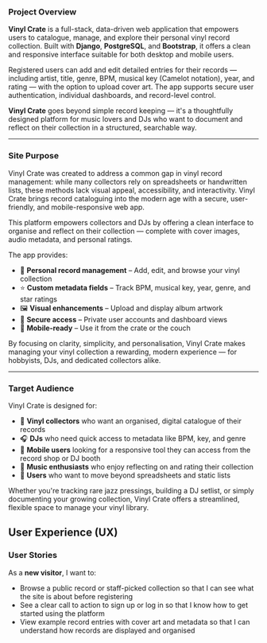 ### Project Overview

**Vinyl Crate** is a full-stack, data-driven web application that empowers users to catalogue, manage, and explore their personal vinyl record collection. Built with **Django**, **PostgreSQL**, and **Bootstrap**, it offers a clean and responsive interface suitable for both desktop and mobile users.

Registered users can add and edit detailed entries for their records — including artist, title, genre, BPM, musical key (Camelot notation), year, and rating — with the option to upload cover art. The app supports secure user authentication, individual dashboards, and record-level control.

**Vinyl Crate** goes beyond simple record keeping — it's a thoughtfully designed platform for music lovers and DJs who want to document and reflect on their collection in a structured, searchable way.

---

### Site Purpose

Vinyl Crate was created to address a common gap in vinyl record management: while many collectors rely on spreadsheets or handwritten lists, these methods lack visual appeal, accessibility, and interactivity. Vinyl Crate brings record cataloguing into the modern age with a secure, user-friendly, and mobile-responsive web app.

This platform empowers collectors and DJs by offering a clean interface to organise and reflect on their collection — complete with cover images, audio metadata, and personal ratings.

The app provides:
- 📀 **Personal record management** – Add, edit, and browse your vinyl collection
- ⭐ **Custom metadata fields** – Track BPM, musical key, year, genre, and star ratings
- 🖼️ **Visual enhancements** – Upload and display album artwork
- 🔐 **Secure access** – Private user accounts and dashboard views
- 📱 **Mobile-ready** – Use it from the crate or the couch

By focusing on clarity, simplicity, and personalisation, Vinyl Crate makes managing your vinyl collection a rewarding, modern experience — for hobbyists, DJs, and dedicated collectors alike.

---

### Target Audience

Vinyl Crate is designed for:

- 🎵 **Vinyl collectors** who want an organised, digital catalogue of their records  
- 🎧 **DJs** who need quick access to metadata like BPM, key, and genre  
- 📱 **Mobile users** looking for a responsive tool they can access from the record shop or DJ booth  
- 🧠 **Music enthusiasts** who enjoy reflecting on and rating their collection  
- 📂 **Users** who want to move beyond spreadsheets and static lists

Whether you're tracking rare jazz pressings, building a DJ setlist, or simply documenting your growing collection, Vinyl Crate offers a streamlined, flexible space to manage your vinyl library.

##  User Experience (UX)

###  User Stories

As a **new visitor**, I want to:
- Browse a public record or staff-picked collection so that I can see what the site is about before registering
- See a clear call to action to sign up or log in so that I know how to get started using the platform
- View example record entries with cover art and metadata so that I can understand how records are displayed and organised